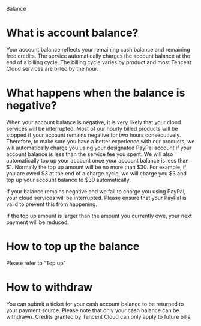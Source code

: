 Balance

# What is account balance?
Your account balance reflects your remaining cash balance and remaining free credits. The service automatically charges the account balance at the end of a billing cycle. The billing cycle varies by product and most Tencent Cloud services are billed by the hour.

# What happens when the balance is negative?
When your account balance is negative, it is very likely that your cloud services will be interrupted. Most of our hourly billed products will be stopped if your account remains negative for two hours consecutively. Therefore, to make sure you have a better experience with our products, we will automatically charge you using your designated PayPal account if your account balance is less than the service fee you spent. We will also automatically top up your account once your account balance is less than $1. Normally the top up amount will be no more than $30. For example, if you are owed $3 at the end of a charge cycle, we will charge you $3 and top up your account balance to $30 automatically.

If your balance remains negative and we fail to charge you using PayPal, your cloud services will be interrupted. Please ensure that your PayPal is valid to prevent this from happening.

If the top up amount is larger than the amount you currently owe, your next payment will be reduced. 

# How to top up the balance
Please refer to “Top up"

# How to withdraw
You can submit a ticket for your cash account balance to be returned to your payment source. Please note that only your cash balance can be withdrawn. Credits granted by Tencent Cloud can only apply to future bills.